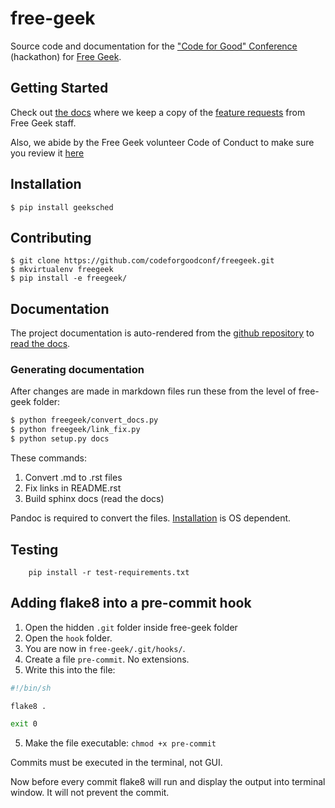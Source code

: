 # free-geek

Source code and documentation for the ["Code for Good" Conference](http://codeforgood.io/) (hackathon) for [Free Geek](http://www.freegeek.org/).

## Getting Started

Check out [the docs](/docs) where we keep a copy of the [feature requests](/docs/Code%20For%20Good%20project.odt) from Free Geek staff.

Also, we abide by the Free Geek volunteer Code of Conduct to make sure you review it [here](/docs/Free_Geek_General_Conduct_guidelines.pdf)


## Installation

```shell
$ pip install geeksched
```

## Contributing

```shell
$ git clone https://github.com/codeforgoodconf/freegeek.git
$ mkvirtualenv freegeek
$ pip install -e freegeek/
```

## Documentation

The project documentation is auto-rendered from the [github repository](https://github.com/codeforgoodconf/free-geek) to [read the docs](https://readthedocs.org/projects/free-geek/).

### Generating documentation
After changes are made in markdown files run these from the level of free-geek folder:

```bash
$ python freegeek/convert_docs.py
$ python freegeek/link_fix.py
$ python setup.py docs
```
These commands:

1. Convert .md to .rst files 
2. Fix links in README.rst
3. Build sphinx docs (read the docs)

Pandoc is required to convert the files. [Installation](http://pandoc.org/installing.html) is OS dependent.

## Testing 

```shell
    pip install -r test-requirements.txt
```
## Adding flake8 into a pre-commit hook

1. Open the hidden `.git` folder inside free-geek folder
2. Open the `hook` folder.
3. You are now in `free-geek/.git/hooks/`.
4. Create a file `pre-commit`. No extensions.
5. Write this into the file:

```bash
#!/bin/sh

flake8 .

exit 0
```
5. Make the file executable: `chmod +x pre-commit`

Commits must be executed in the terminal, not GUI. 

Now before every commit flake8 will run and display the output into terminal window. It will not prevent the commit. 
